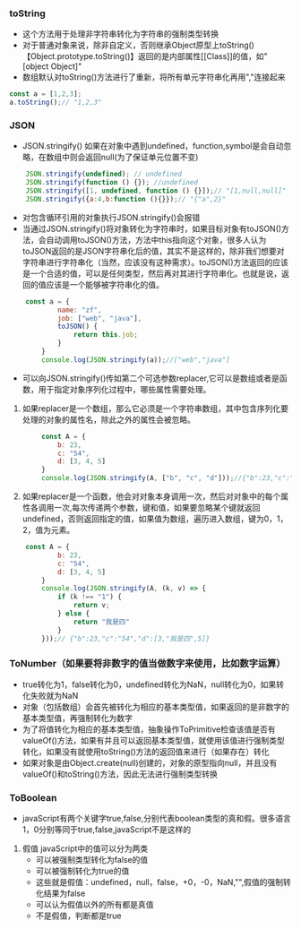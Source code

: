 ### toString
- 这个方法用于处理非字符串转化为字符串的强制类型转换
- 对于普通对象来说，除非自定义，否则继承Object原型上toString()【Object.prototype.toString()】返回的是内部属性\[[Class]]的值，如"[object Object]"
- 数组默认对toString()方法进行了重新，将所有单元字符串化再用","连接起来
```js
const a = [1,2,3];
a.toString();// "1,2,3"
```
### JSON
- JSON.stringify() 如果在对象中遇到undefined，function,symbol是会自动忽略，在数组中则会返回null(为了保证单元位置不变)
```js
    JSON.stringify(undefined); // undefined
    JSON.stringify(function () {}); //undefined
    JSON.stringify([1, undefined, function () {}]);// "[1,null,null]"
    JSON.stringify({a:4,b:function (){}});// "{"a",2}"
```
- 对包含循环引用的对象执行JSON.stringify()会报错
- 当通过JSON.stringify()将对象转化为字符串时，如果目标对象有toJSON()方法，会自动调用toJSON()方法，方法中this指向这个对象，很多人认为toJSON返回的是JSON字符串化后的值，其实不是这样的，除非我们想要对字符串进行字符串化（当然，应该没有这种需求）。toJSON()方法返回的应该是一个合适的值，可以是任何类型，然后再对其进行字符串化。也就是说，返回的值应该是一个能够被字符串化的值。
```js
    const a = {
            name: "zf",
            job: ["web", "java"],
            toJSON() {
                return this.job;
            }
        }
        console.log(JSON.stringify(a));//["web","java"]
```
- 可以向JSON.stringify()传如第二个可选参数replacer,它可以是数组或者是函数，用于指定对象序列化过程中，哪些属性需要处理。
1. 如果replacer是一个数组，那么它必须是一个字符串数组，其中包含序列化要处理的对象的属性名，除此之外的属性会被忽略。
```js
        const A = {
            b: 23,
            c: "54",
            d: [3, 4, 5]
        }
        console.log(JSON.stringify(A, ["b", "c", "d"]));//{"b":23,"c":"54","d":[3,4,5]}
```
2. 如果replacer是一个函数，他会对对象本身调用一次，然后对对象中的每个属性各调用一次,每次传递两个参数，键和值，如果要忽略某个键就返回undefined，否则返回指定的值，如果值为数组，遍历进入数组，键为0，1，2，值为元素。
```js
    const A = {
            b: 23,
            c: "54",
            d: [3, 4, 5]
        }
        console.log(JSON.stringify(A, (k, v) => {
            if (k !== "1") {
                return v;
            } else {
                return "我是四"
            }
        }));// {"b":23,"c":"54","d":[3,"我是四",5]}
```
### ToNumber（如果要将非数字的值当做数字来使用，比如数字运算）
- true转化为1，false转化为0，undefined转化为NaN，null转化为0，如果转化失败就为NaN
- 对象（包括数组）会首先被转化为相应的基本类型值，如果返回的是非数字的基本类型值，再强制转化为数字
- 为了将值转化为相应的基本类型值，抽象操作ToPrimitive检查该值是否有valueOf()方法，如果有并且可以返回基本类型值，就使用该值进行强制类型转化，如果没有就使用toString()方法的返回值来进行（如果存在）转化
- 如果对象是由Object.create(null)创建的，对象的原型指向null，并且没有valueOf()和toString()方法，因此无法进行强制类型转换

### ToBoolean
- javaScript有两个关键字true,false,分别代表boolean类型的真和假。很多语言1，0分别等同于true,false,javaScript不是这样的
1. 假值
   javaScript中的值可以分为两类
   + 可以被强制类型转化为false的值
   + 可以被强制转化为true的值
    - 这些就是假值：undefined，null，false，+0，-0，NaN,"",假值的强制转化结果为false
    - 可以认为假值以外的所有都是真值
   - 不是假值，判断都是true